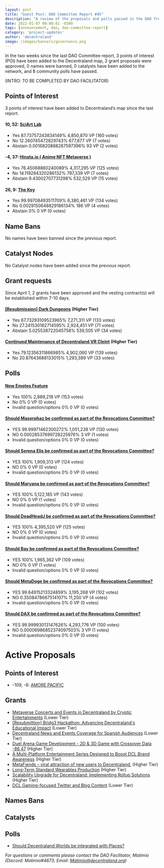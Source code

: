 ```yaml
---
layout: post
title: "Guest Post: DAO Committee Report #45"
description: "A review of the proposals and polls passed in the DAO from April 1 through April 15".
date: 2022-01-07 00:00:01 -0300
tags: [announcement, dao, dao-committee-report]
category: 'project-updates'
author: 'decentraland'
image: /images/banners/governance.png
---
```


In the two weeks since the last DAO Committee report, 3 points of interest (POI) have been added to the Decentraland map, 2 grant proposals were approved, 0 names were banned, 0 catalysts have been added to the network, and 8 community polls have passed.

(INTRO: TO BE COMPLETED BY DAO FACILITATOR)

## Points of Interest
3 points of interest have been added to Decentraland’s map since the last report.


#### 10, 52: [SciArt Lab](https://governance.decentraland.org/proposal/?id=85caa610-cb0c-11ed-8b08-0d4504ab75fe)

* Yes 87.73757243834149% 4,850,870 VP (160 votes)
* No 12.260745472829743% 677,877 VP (7 votes)
* Abstain 0.0016820888287597396% 93 VP (2 votes)


#### -4, 37: [Hinata.io ( Anime NFT Metaverse )](https://governance.decentraland.org/proposal/?id=aa7ad990-cb0b-11ed-8b08-0d4504ab75fe)

* Yes 76.45068860240089% 4,317,295 VP (125 votes)
* No 14.119284320286132% 797,339 VP (7 votes)
* Abstain 9.43002707731298% 532,529 VP (15 votes)


#### 26, 9: [The Key ](https://governance.decentraland.org/proposal/?id=1cdb06d0-cb03-11ed-8b08-0d4504ab75fe)

* Yes 99.99708493511709% 6,380,461 VP (134 votes)
* No 0.0029150648829186134% 186 VP (4 votes)
* Abstain 0% 0 VP (0 votes)


## Name Bans

No names have been banned since the previous report.

## Catalyst Nodes
No Catalyst nodes have been added since the previous report.


## Grant requests
Since April 1, 2 grants have been approved and the vesting contract(s) will be established within 7-10 days.


#### [[Resubmission] Dark Dungeons](https://governance.decentraland.org/proposal/?id=639b31c0-c8e3-11ed-a454-057e86adfb11) (Higher Tier)

* Yes 67.73293109523965% 7,271,311 VP (133 votes)
* No 27.241530182714595% 2,924,451 VP (71 votes)
* Abstain 5.025538722045758% 539,505 VP (34 votes)


#### [Continued Maintenance of Decentraland VR Cleint](https://governance.decentraland.org/proposal/?id=47aac310-c783-11ed-a85e-7ddcee7c678f) (Higher Tier)

* Yes 79.12356311866985% 4,902,060 VP (139 votes)
* No 20.87643688133015% 1,293,389 VP (33 votes)


## Polls

#### [New Emotes Feature](https://governance.decentraland.org/proposal/?id=3e4bd900-ce7f-11ed-8b08-0d4504ab75fe)

* Yes 100% 2,889,218 VP (153 votes)
* No 0% 0 VP (0 votes)
* Invalid question/options 0% 0 VP (0 votes)


#### [Should Maserphaz be confirmed as part of the Revocations Committee?](https://governance.decentraland.org/proposal/?id=c6768330-ce29-11ed-8b08-0d4504ab75fe)

* YES 99.99971462300272% 1,051,238 VP (130 votes)
* NO 0.00028537699728225976% 3 VP (1 votes)
* Invalid question/options 0% 0 VP (0 votes)


#### [Should Serena Elis be confirmed as part of the Revocations Committee?](https://governance.decentraland.org/proposal/?id=7dad6510-ce29-11ed-8b08-0d4504ab75fe)

* YES 100% 1,909,313 VP (124 votes)
* NO 0% 0 VP (0 votes)
* Invalid question/options 0% 0 VP (0 votes)


#### [Should Maryana be confirmed as part of the Revocations Committee?](https://governance.decentraland.org/proposal/?id=e325d370-cd78-11ed-8b08-0d4504ab75fe)

* YES 100% 5,122,185 VP (143 votes)
* NO 0% 0 VP (1 votes)
* Invalid question/options 0% 0 VP (0 votes)


#### [Should DeadHeadJ  be confirmed as part of the Revocations Committee?](https://governance.decentraland.org/proposal/?id=954ec350-cd78-11ed-8b08-0d4504ab75fe)

* YES 100% 4,395,520 VP (125 votes)
* NO 0% 0 VP (0 votes)
* Invalid question/options 0% 0 VP (0 votes)


#### [Should Bay be confirmed as part of the Revocations Committee?](https://governance.decentraland.org/proposal/?id=3a2890a0-cd78-11ed-8b08-0d4504ab75fe)

* YES 100% 1,965,362 VP (109 votes)
* NO 0% 0 VP (1 votes)
* Invalid question/options 0% 0 VP (0 votes)


#### [Should MetaDoge be confirmed as part of the Revocations Committee?](https://governance.decentraland.org/proposal/?id=c15eef20-cd77-11ed-8b08-0d4504ab75fe)

* YES 99.64915213324859% 3,195,268 VP (102 votes)
* NO 0.3508478667514107% 11,250 VP (4 votes)
* Invalid question/options 0% 0 VP (0 votes)


#### [Should DAX be confirmed as part of the Revocations Committee?](https://governance.decentraland.org/proposal/?id=63f77470-cd76-11ed-8b08-0d4504ab75fe)

* YES 99.99993013147626% 4,293,776 VP (100 votes)
* NO 0.00006986852374097503% 3 VP (1 votes)
* Invalid question/options 0% 0 VP (0 votes)



# Active Proposals

## Points of Interest

* -109, -6: [AMORE PACIFIC](https://governance.decentraland.org/proposal/?id=679b0f10-d36b-11ed-9cb9-2563bc989482)

## Grants

* [Metaverse Concerts and Events in Decentraland by Cryptic Entertainments](https://governance.decentraland.org/proposal/?id=2b396310-d3a1-11ed-9cb9-2563bc989482) (Lower Tier)
* [[Resubmittion] Bridg3 Hackathon:  Advancing Decentraland&#39;s Educational Impact](https://governance.decentraland.org/proposal/?id=a923aef0-d317-11ed-9cb9-2563bc989482) (Lower Tier)
* [Decentraland News and Events Coverage for Spanish Audiences](https://governance.decentraland.org/proposal/?id=774e5670-d315-11ed-9cb9-2563bc989482) (Lower Tier)
* [Duel Arena Game Development -  2D &amp; 3D Game with Crossover Data -86,47](https://governance.decentraland.org/proposal/?id=0414e9e0-d1a2-11ed-9cb9-2563bc989482) (Higher Tier)
* [A Multi-Platform Entertainment Series Designed to Boost DCL Brand Awareness](https://governance.decentraland.org/proposal/?id=9b270cc0-d042-11ed-9cb9-2563bc989482) (Higher Tier)
* [MetaFiends – viral attraction of new users to Decentraland.](https://governance.decentraland.org/proposal/?id=79bb8700-cf11-11ed-8b08-0d4504ab75fe) (Higher Tier)
* [Long-Term Standard Wearables Production](https://governance.decentraland.org/proposal/?id=a87fce90-cec9-11ed-8b08-0d4504ab75fe) (Higher Tier)
* [Scalability Upgrade for Decentraland: Implementing Rollup Solutions](https://governance.decentraland.org/proposal/?id=a0ab8b20-cb5c-11ed-8b08-0d4504ab75fe) (Higher Tier)
* [DCL Gaming-focused Twitter and Blog Content](https://governance.decentraland.org/proposal/?id=6545d170-c9c8-11ed-a090-d91bdcb2a791) (Lower Tier)

## Names Bans


## Catalysts


## Polls

* [Should Decentraland Worlds be integrated with Places?](https://governance.decentraland.org/proposal/?id=f9573010-d22f-11ed-9cb9-2563bc989482)

*For questions or comments please contact the DAO Facilitator, Matimio (Discord: Matimio#4673; Email: [Matimio@decentraland.org](mailto:Matimio@decentraland.org))*